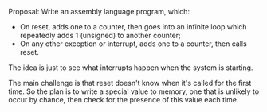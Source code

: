 
Proposal: Write an assembly language program, which:

- On reset, adds one to a counter, then goes into an infinite loop
  which repeatedly adds 1 (unsigned) to another counter;
- On any other exception or interrupt, adds one to a counter, then
  calls reset.
  
The idea is just to see what interrupts happen when the system is
starting.

The main challenge is that reset doesn't know when it's called for the
first time. So the plan is to write a special value to memory, one
that is unlikely to occur by chance, then check for the presence of
this value each time.






